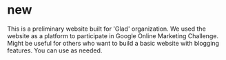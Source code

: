 # new
This is a preliminary website built for 'Glad' organization. We used the website as a platform to participate in Google Online Marketing Challenge. 
Might be useful for others who want to build a basic website with blogging features. You can use as needed.
